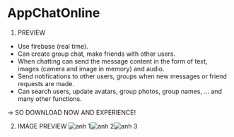 # AppChatOnline

1. PREVIEW
- Use firebase (real time).
- Can create group chat, make friends with other users.
- When chatting can send the message content in the form of text, images (camera and image in memory) and audio.
- Send notifications to other users, groups when new messages or friend requests are made.
- Can search users, update avatars, group photos, group names, ... and many other functions. 

-> SO DOWNLOAD NOW AND EXPERIENCE!

2. IMAGE PREVIEW
![anh 1](https://user-images.githubusercontent.com/45004246/81281862-9ea64100-9084-11ea-96be-0d8a9dacca43.png?raw=true)![anh 2](https://user-images.githubusercontent.com/45004246/81281876-a1a13180-9084-11ea-985c-0f66f0716013.png?raw=true)![anh 3](https://user-images.githubusercontent.com/45004246/81281899-a960d600-9084-11ea-913f-9c2bf31e01ea.png?raw=true)
